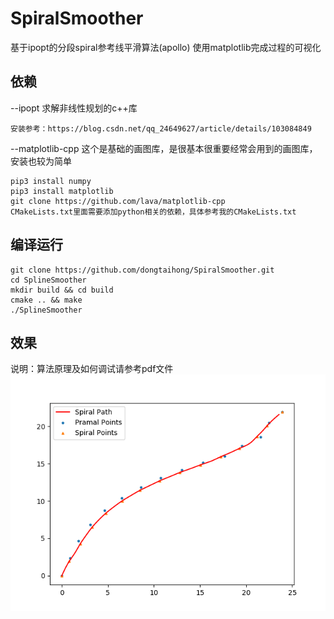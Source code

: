 # SpiralSmoother
基于ipopt的分段spiral参考线平滑算法(apollo) 
使用matplotlib完成过程的可视化
## 依赖
--ipopt
求解非线性规划的c++库
```shell
安装参考：https://blog.csdn.net/qq_24649627/article/details/103084849
```
--matplotlib-cpp
    这个是基础的画图库，是很基本很重要经常会用到的画图库，安装也较为简单
```shell
pip3 install numpy
pip3 install matplotlib
git clone https://github.com/lava/matplotlib-cpp
CMakeLists.txt里面需要添加python相关的依赖，具体参考我的CMakeLists.txt
```
## 编译运行
```shell
git clone https://github.com/dongtaihong/SpiralSmoother.git
cd SplineSmoother
mkdir build && cd build
cmake .. && make
./SplineSmoother
```
## 效果
说明：算法原理及如何调试请参考pdf文件
![image](./result_image/spiral.png)